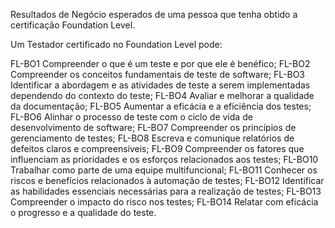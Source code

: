 Resultados de Negócio esperados de uma pessoa que tenha obtido a certificação Foundation Level.

Um Testador certificado no Foundation Level pode:

FL-BO1 Compreender o que é um teste e por que ele é benéfico;
FL-BO2 Compreender os conceitos fundamentais de teste de software;
FL-BO3 Identificar a abordagem e as atividades de teste a serem implementadas dependendo do contexto do teste;
FL-BO4 Avaliar e melhorar a qualidade da documentação;
FL-BO5 Aumentar a eficácia e a eficiência dos testes;
FL-BO6 Alinhar o processo de teste com o ciclo de vida de desenvolvimento de software;
FL-BO7 Compreender os princípios de gerenciamento de testes;
FL-BO8 Escreva e comunique relatórios de defeitos claros e compreensíveis;
FL-BO9 Compreender os fatores que influenciam as prioridades e os esforços relacionados aos testes;
FL-BO10 Trabalhar como parte de uma equipe multifuncional;
FL-BO11 Conhecer os riscos e benefícios relacionados à automação de testes;
FL-BO12 Identificar as habilidades essenciais necessárias para a realização de testes;
FL-BO13 Compreender o impacto do risco nos testes;
FL-BO14 Relatar com eficácia o progresso e a qualidade do teste.